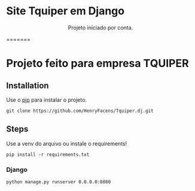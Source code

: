 
# Site Tquiper em Django

<p align="center">Projeto iniciado por conta.</p>

=======
# Projeto feito para empresa TQUIPER

## Installation

Use o [pip](https://pip.pypa.io/en/stable/) para instalar o projeto.

```git clone https://github.com/HenryFacens/Tquiper.dj.git```

## Steps

Use a venv do arquivo ou  instale o requirements!
```
pip install -r requirements.txt
```
### Django
```
python manage.py runserver 0.0.0.0:8080
```

